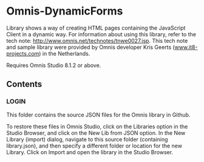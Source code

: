# Omnis-DynamicForms
Library shows a way of creating HTML pages containing the JavaScript Client in a dynamic way. For information about using this library, refer to the tech note: http://www.omnis.net/technotes/tnwe0027.jsp. This tech note and sample library were provided by Omnis developer Kris Geerts (www.it8-projects.com) in the Netherlands.

Requires Omnis Studio 8.1.2 or above.

## Contents
### LOGIN
This folder contains the source JSON files for the Omnis library in Github. 

To restore these files in Omnis Studio, click on the Libraries option in the Studio Browser, and click on the New Lib from JSON option. In the New Library (import) dialog, navigate to this source folder (containing library.json), and then specify a different folder or location for the new Library. Click on Import and open the library in the Studio Browser. 

